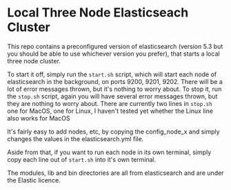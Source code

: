# Local Three Node Elasticseach Cluster

This repo contains a preconfigured version of elasticsearch (version 5.3 but you should be able to use whichever version you prefer), that starts a local three node cluster.

To start it off, simply run the `start.sh` script, which will start each node of elasticsearch in the background, on ports 9200, 9201, 9202. There will be a lot of error messages thrown, but it's nothing to worry about.
To stop it, run the `stop.sh` script, again you will have several error messages thrown, but they are nothing to worry about. There are currently two lines in `stop.sh` one for MacOS, one for Linux, I haven't tested yet whether the Linux line also works for MacOS

It's fairly easy to add nodes, etc, by copying the config_node_x and simply changes the values in the elasticsearch.yml file.

Aside from that, if you want to run each node in its own terminal, simply copy each line out of `start.sh` into it's own terminal.

The modules, lib and bin directories are all from elasticsearch and are under the Elastic licence.
